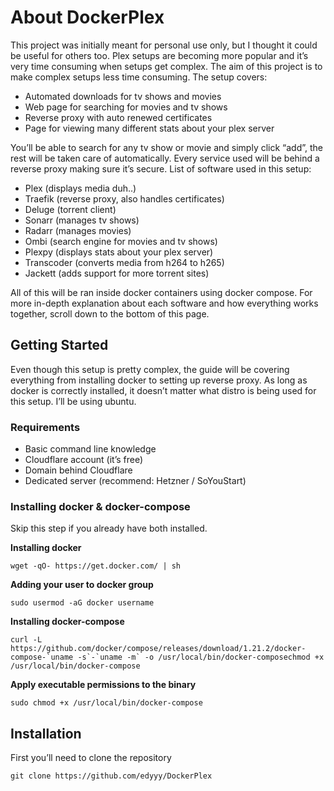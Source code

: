# About DockerPlex
This project was initially meant for personal use only, but I thought it could be useful for others too. Plex setups are becoming more popular and it’s very time consuming when setups get complex. The aim of this project is to make complex setups less time consuming. The setup covers:

- Automated downloads for tv shows and movies
- Web page for searching for movies and tv shows
- Reverse proxy with auto renewed certificates 
- Page for viewing many different stats about your plex server

You’ll be able to search for any tv show or movie and simply click “add”, the rest will be taken care of automatically. Every service used will be behind a reverse proxy making sure it’s secure. List of software used in this setup:

- Plex (displays media duh..)
- Traefik (reverse proxy, also handles certificates)
- Deluge (torrent client)
- Sonarr (manages tv shows)
- Radarr (manages movies)
- Ombi (search engine for movies and tv shows)
- Plexpy (displays stats about your plex server)
- Transcoder (converts media from h264 to h265)
- Jackett (adds support for more torrent sites)

All of this will be ran inside docker containers using docker compose. For more in-depth explanation about each software and how everything works together, scroll down to the bottom of this page.

## Getting Started
Even though this setup is pretty complex, the guide will be covering everything from installing docker to setting up reverse proxy. As long as docker is correctly installed, it doesn’t matter what distro is being used for this setup. I’ll be using ubuntu.

### Requirements
- Basic command line knowledge
- Cloudflare account (it’s free)
- Domain behind Cloudflare
- Dedicated server (recommend: Hetzner / SoYouStart)

### Installing docker & docker-compose
Skip this step if you already have both installed.

<b>Installing docker</b><br />
```
wget -qO- https://get.docker.com/ | sh
```

<b>Adding your user to docker group</b><br />
```
sudo usermod -aG docker username
```

<b>Installing docker-compose</b><br />
```
curl -L https://github.com/docker/compose/releases/download/1.21.2/docker-compose-`uname -s`-`uname -m` -o /usr/local/bin/docker-composechmod +x /usr/local/bin/docker-compose
```

<b>Apply executable permissions to the binary</b><br />
```
sudo chmod +x /usr/local/bin/docker-compose
```

## Installation
First you’ll need to clone the repository<br />
```
git clone https://github.com/edyyy/DockerPlex
```